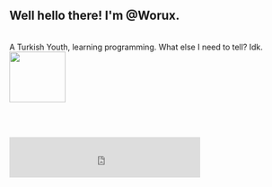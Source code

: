 <h2>Well hello there! I'm @Worux.</h2> <br>
A Turkish Youth, learning programming. What else I need to tell? Idk.

<img src="https://media.tenor.com/mcFk6VXXMHUAAAAi/deltarune-deltarune-chapter2.gif" width="100px" height="90px">

<br> <br>

<iframe
    title="Discord user embed"
    width="340"
    height=72
    frameborder="0"
    sandbox="allow-scripts"
    src="https://widgets.vendicated.dev/user?id=997206701482709022&theme=dark&banner=false&full-banner=false&rounded-corners=true&discord-icon=true&badges=true&guess-nitro=false&foreground-color=%23fff"
></iframe>
